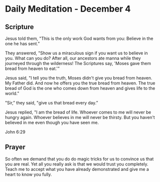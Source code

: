 # Daily Meditation - December 4

## Scripture

Jesus told them, "This is the only work God wants from you: Believe in the one he has sent.”

They answered, "Show us a miraculous sign if you want us to believe in you. What can you do? After
all, our ancestors ate manna while they journeyed through the wilderness! The Scriptures
say, 'Moses gave them bread from heaven to eat.'”

Jesus said, "I tell you the truth, Moses didn't give you bread from heaven. My Father did. And now
he offers you the true bread from heaven. The true bread of God is the one who comes down from
heaven and gives life to the world.”

"Sir,” they said, "give us that bread every day.”

Jesus replied, "I am the bread of life. Whoever comes to me will never be hungry again. Whoever
believes in me will never be thirsty. But you haven't believed in me even though you have seen me.

John 6:29


## Prayer

So often we demand that you do do magic tricks for us to convince us that you are real. Yet all
you really ask is that we would trust you completely.  Teach me to accept what you have already 
demonstrated and give me a heart to know you fully.

